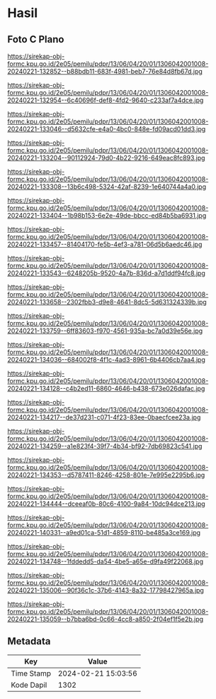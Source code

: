 # Hasil

## Foto C Plano

https://sirekap-obj-formc.kpu.go.id/2e05/pemilu/pdpr/13/06/04/20/01/1306042001008-20240221-132852--b88bdb11-683f-4981-beb7-76e84d8fb67d.jpg

https://sirekap-obj-formc.kpu.go.id/2e05/pemilu/pdpr/13/06/04/20/01/1306042001008-20240221-132954--6c40696f-def8-4fd2-9640-c233af7a4dce.jpg

https://sirekap-obj-formc.kpu.go.id/2e05/pemilu/pdpr/13/06/04/20/01/1306042001008-20240221-133046--d5632cfe-e4a0-4bc0-848e-fd09acd01dd3.jpg

https://sirekap-obj-formc.kpu.go.id/2e05/pemilu/pdpr/13/06/04/20/01/1306042001008-20240221-133204--90112924-79d0-4b22-9216-649eac8fc893.jpg

https://sirekap-obj-formc.kpu.go.id/2e05/pemilu/pdpr/13/06/04/20/01/1306042001008-20240221-133308--13b6c498-5324-42af-8239-1e640744a4a0.jpg

https://sirekap-obj-formc.kpu.go.id/2e05/pemilu/pdpr/13/06/04/20/01/1306042001008-20240221-133404--1b98b153-6e2e-49de-bbcc-ed84b5ba6931.jpg

https://sirekap-obj-formc.kpu.go.id/2e05/pemilu/pdpr/13/06/04/20/01/1306042001008-20240221-133457--81404170-fe5b-4ef3-a781-06d5b6aedc46.jpg

https://sirekap-obj-formc.kpu.go.id/2e05/pemilu/pdpr/13/06/04/20/01/1306042001008-20240221-133543--6248205b-9520-4a7b-836d-a7d1ddf94fc8.jpg

https://sirekap-obj-formc.kpu.go.id/2e05/pemilu/pdpr/13/06/04/20/01/1306042001008-20240221-133658--2302fbb3-d9e8-4641-8dc5-5d631324339b.jpg

https://sirekap-obj-formc.kpu.go.id/2e05/pemilu/pdpr/13/06/04/20/01/1306042001008-20240221-133759--6ff83603-f970-4561-935a-bc7a0d39e56e.jpg

https://sirekap-obj-formc.kpu.go.id/2e05/pemilu/pdpr/13/06/04/20/01/1306042001008-20240221-134036--684002f8-4f1c-4ad3-8961-6b4406cb7aa4.jpg

https://sirekap-obj-formc.kpu.go.id/2e05/pemilu/pdpr/13/06/04/20/01/1306042001008-20240221-134128--c4b2ed11-6860-4646-b438-673e026dafac.jpg

https://sirekap-obj-formc.kpu.go.id/2e05/pemilu/pdpr/13/06/04/20/01/1306042001008-20240221-134217--de37d231-c071-4f23-83ee-0baecfcee23a.jpg

https://sirekap-obj-formc.kpu.go.id/2e05/pemilu/pdpr/13/06/04/20/01/1306042001008-20240221-134259--a1e823f4-39f7-4b34-bf92-7db69823c541.jpg

https://sirekap-obj-formc.kpu.go.id/2e05/pemilu/pdpr/13/06/04/20/01/1306042001008-20240221-134353--d5787411-8246-4258-801e-7e995e2295b6.jpg

https://sirekap-obj-formc.kpu.go.id/2e05/pemilu/pdpr/13/06/04/20/01/1306042001008-20240221-134444--dceeaf0b-80c6-4100-9a84-10dc94dce213.jpg

https://sirekap-obj-formc.kpu.go.id/2e05/pemilu/pdpr/13/06/04/20/01/1306042001008-20240221-140331--a9ed01ca-51d1-4859-8110-be485a3ce169.jpg

https://sirekap-obj-formc.kpu.go.id/2e05/pemilu/pdpr/13/06/04/20/01/1306042001008-20240221-134748--1fddedd5-da54-4be5-a65e-d9fa49f22068.jpg

https://sirekap-obj-formc.kpu.go.id/2e05/pemilu/pdpr/13/06/04/20/01/1306042001008-20240221-135006--90f36c1c-37b6-4143-8a32-17798427965a.jpg

https://sirekap-obj-formc.kpu.go.id/2e05/pemilu/pdpr/13/06/04/20/01/1306042001008-20240221-135059--b7bba6bd-0c66-4cc8-a850-2f04ef1f5e2b.jpg


## Metadata

| Key        | Value               |
| ---------- | ------------------- |
| Time Stamp | 2024-02-21 15:03:56 |
| Kode Dapil | 1302                |



